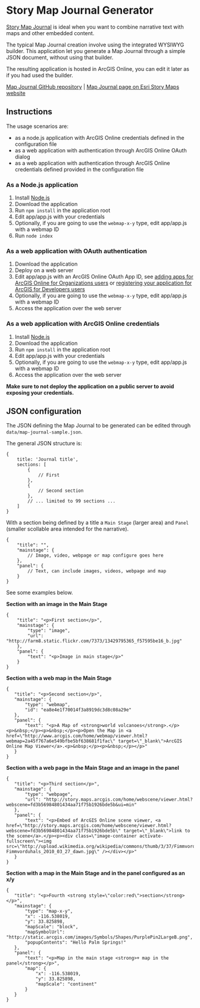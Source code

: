 # Story Map Journal Generator

[Story Map Journal](http://storymaps.arcgis.com/en/app-list/map-journal/) is ideal when you want to combine narrative text with maps and other embedded content. 

The typical Map Journal creation involve using the integrated WYSIWYG builder. This application let you generate a Map Journal through a simple JSON document, without using that builder.

The resulting application is hosted in ArcGIS Online, you can edit it later as if you had used the builder.

[Map Journal GitHub repository](https://github.com/Esri/map-journal-storytelling-template-js) |
[Map Journal page on Esri Story Maps website](http://storymaps.arcgis.com/en/app-list/map-journal/)

## Instructions

The usage scenarios are:
* as a node.js application with ArcGIS Online credentials defined in the configuration file
* as a web application with authentication through ArcGIS Online OAuth dialog
* as a web application with authentication through ArcGIS Online credentials defined provided in the configuration file

### As a Node.js application

1. Install [Node.js](http://nodejs.org/) 
2. Download the application
3. Run `npm install` in the application root
4. Edit app/app.js with your credentials
5. Optionally, if you are going to use the `webmap-x-y` type, edit app/app.js with a webmap ID
6. Run `node index`

### As a web application with OAuth authentication

1. Download the application
2. Deploy on a web server
4. Edit app/app.js with an ArcGIS Online OAuth App ID, see [adding apps for ArcGIS Online for Organizations users](http://doc.arcgis.com/en/arcgis-online/share-maps/add-items.htm#ESRI_SECTION1_0D1B620254F745AE84F394289F8AF44B) or [registering your application for ArcGIS for Developers users](https://developers.arcgis.com/authentication/signing-in-arcgis-online-users/#registering-your-application)
5. Optionally, if you are going to use the `webmap-x-y` type, edit app/app.js with a webmap ID
6. Access the application over the web server

### As a web application with ArcGIS Online credentials

1. Install [Node.js](http://nodejs.org/) 
2. Download the application
3. Run `npm install` in the application root
4. Edit app/app.js with your credentials
5. Optionally, if you are going to use the `webmap-x-y` type, edit app/app.js with a webmap ID
6. Access the application over the web server

**Make sure to not deploy the application on a public server to avoid exposing your credentials.**

## JSON configuration

The JSON defining the Map Journal to be generated can be edited through `data/map-journal-sample.json`.

The general JSON structure is:
```
{
	title: 'Journal title',
	sections: [
		{
			// First
		},
		{
			// Second section
		},
		// ... limited to 99 sections ... 
	]
}
```

With a section being defined by a title a `Main Stage` (larger area) and `Panel` (smaller scollable area intended for the narrative).

```
{
	"title": "",
	"mainstage": {
		// Image, video, webpage or map configure goes here
	},
	"panel": {
		// Text, can include images, videos, webpage and map 
	}
}
```

See some examples below.

**Section with an image in the Main Stage**

```
{
	"title": "<p>First section</p>",
	"mainstage": {
		"type": "image",
		"url": "http://farm8.static.flickr.com/7373/13429795365_f57595be16_b.jpg"
	},
	"panel": {
		"text": "<p>Image in main stage</p>"
	}
}
```

**Section with a web map in the Main Stage**
 ```
{
	"title": "<p>Second section</p>",
	"mainstage": {
		"type": "webmap",
		"id": "ea8e4e1f70014f3a8919dc3d8c08a29e"
	},
	"panel": {
		"text": "<p>A Map of <strong>world volcanoes</strong>.</p><p>&nbsp;</p><p>&nbsp;</p><p>Open the Map in <a href=\"http://www.arcgis.com/home/webmap/viewer.html?webmap=2a45f767a6e549bfbe5bf638681f1fac\" target=\"_blank\">ArcGIS Online Map Viewer</a>.<p>&nbsp;</p><p>&nbsp;</p></p>"
	}
}
```

**Section with a web page in the Main Stage and an image in the panel**
 ```
{
	"title": "<p>Third section</p>",
	"mainstage": {
		"type": "webpage",
		"url": "http://story.maps.arcgis.com/home/webscene/viewer.html?webscene=fd3b56984801434aa71f75b1926bde5b&ui=min"
	},
	"panel": {
		"text": "<p>Embed of ArcGIS Online scene viewer, <a href=\"http://story.maps.arcgis.com/home/webscene/viewer.html?webscene=fd3b56984801434aa71f75b1926bde5b\" target=\"_blank\">link to the scene</a>.</p><p><div class=\"image-container activate-fullscreen\"><img src=\"http://upload.wikimedia.org/wikipedia/commons/thumb/3/37/Fimmvorduhals_2010_03_27_dawn.jpg/1280px-Fimmvorduhals_2010_03_27_dawn.jpg\" /></div></p>"
	}
}
```

**Section with a map in the Main Stage and in the panel configured as an x/y**
 ```
{
	"title": "<p>Fourth <strong style=\"color:red\">section</strong></p>",
	"mainstage": {
		"type": "map-x-y",
		"x": -116.538019,
		"y": 33.825898,
		"mapScale": "block",
		"mapSymbolUrl": "http://static.arcgis.com/images/Symbols/Shapes/PurplePin2LargeB.png",
		"popupContents": "Hello Palm Springs!"
	},
	"panel": {
		"text": "<p>Map in the main stage <strong>+ map in the panel</strong></p>",
		"map": {
			"x": -116.538019,
			"y": 33.825898,
			"mapScale": "continent"
		}
	}
}
```

